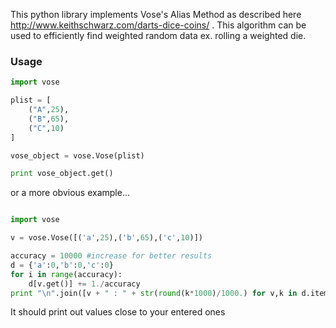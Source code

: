 This python library implements Vose's Alias Method as described here http://www.keithschwarz.com/darts-dice-coins/ . This algorithm can be used to efficiently find weighted random data ex. rolling a weighted die.

### Usage

```python
import vose

plist = [
    ("A",25),
    ("B",65),
    ("C",10)
]

vose_object = vose.Vose(plist)

print vose_object.get()
```

or a more obvious example...

```python

import vose

v = vose.Vose([('a',25),('b',65),('c',10)])

accuracy = 10000 #increase for better results
d = {'a':0,'b':0,'c':0}
for i in range(accuracy):
    d[v.get()] += 1./accuracy
print "\n".join([v + " : " + str(round(k*1000)/1000.) for v,k in d.items()])

```

It should print out values close to your entered ones
